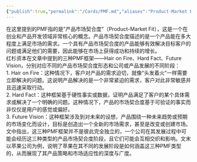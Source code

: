 ```yaml
---
{"publish":true,"permalink":"/Cards/PMF.md","aliases":"Product-Market Fit","created":"2024-03-18","modified":"2024-08-15","cssclasses":""}
---
```



在这里提到的PMF指的是”产品市场契合度”（Product-Market Fit），这是一个在创业和产品开发领域非常核心的概念。产品市场契合度描述的是一个产品能在多大程度上满足市场的需求。一个具有产品市场契合度的产品能够有效解决目标客户的问题或满足他们的需要，因此能够在市场上获得成功和持续的增长。  
红杉资本在文章中提到的三种PMF框架——Hair on Fire、Hard Fact、Future Vision，分别对应不同的产品市场契合度形态和公司或产品发展的不同阶段：  
	1. Hair on Fire：这种情况下，客户对产品的需求迫切，就像“头发着火”一样需要立即解决的问题。这说明产品解决的是一个非常紧迫的需求，客户对此非常敏感并且迅速采取行动。  
	2. Hard Fact：这种框架基于硬性事实或数据，证明产品满足了客户的某个具体需求或解决了一个明确的问题。这种情况下，产品的市场契合度基于可验证的事实而非仅仅是用户的感觉或偏好。  
	3. Future Vision：这种框架涉及到对未来的设想，产品围绕一种未来趋势或预期的市场变化而设计，目标是创造出一个全新的市场需求，甚至是改变或创建市场。  
文中指出，这三种PMF框架并不是彼此完全独立的，一个公司在其发展过程中可能会经历这三种类型的产品市场契合度阶段，且它们可能会互相交织和影响。文末以苹果公司为例，说明了苹果在其不同的发展阶段是如何涵盖这三种PMF类型的，从而展现了其产品策略和市场适应性的深度与广度。
